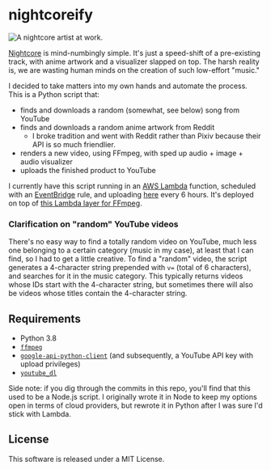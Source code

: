 # nightcoreify

![A nightcore artist at work.](https://user-images.githubusercontent.com/45053302/148656767-bc27b733-a96b-437a-9469-739093be4b4a.png)

[Nightcore](https://en.wikipedia.org/wiki/Nightcore) is mind-numbingly simple. It's just a speed-shift of a pre-existing track, with anime artwork and a visualizer slapped on top. The harsh reality is, we are wasting human minds on the creation of such low-effort "music."

I decided to take matters into my own hands and automate the process. This is a Python script that:

- finds and downloads a random (somewhat, see below) song from YouTube
- finds and downloads a random anime artwork from Reddit
    - I broke tradition and went with Reddit rather than Pixiv because their API is so much friendlier.
- renders a new video, using FFmpeg, with sped up audio + image + audio visualizer
- uploads the finished product to YouTube

I currently have this script running in an [AWS Lambda](https://aws.amazon.com/lambda/) function, scheduled with an [EventBridge](https://aws.amazon.com/eventbridge/) rule, and uploading [here](https://youtube.com/c/nightcoreify) every 6 hours. It's deployed on top of [this Lambda layer for FFmpeg](https://github.com/serverlesspub/ffmpeg-aws-lambda-layer).

### Clarification on "random" YouTube videos

There's no easy way to find a totally random video on YouTube, much less one belonging to a certain category (music in my case), at least that I can find, so I had to get a little creative. To find a "random" video, the script generates a 4-character string prepended with `v=` (total of 6 characters), and searches for it in the music category. This typically returns videos whose IDs start with the 4-character string, but sometimes there will also be videos whose titles contain the 4-character string.

## Requirements
- Python 3.8
- [`ffmpeg`](https://ffmpeg.org)
- [`google-api-python-client`](https://github.com/googleapis/google-api-python-client) (and subsequently, a YouTube API key with upload privileges)
- [`youtube_dl`](https://github.com/ytdl-org/youtube-dl)

Side note: if you dig through the commits in this repo, you'll find that this used to be a Node.js script. I originally wrote it in Node to keep my options open in terms of cloud providers, but rewrote it in Python after I was sure I'd stick with Lambda.

## License

This software is released under a MIT License.

